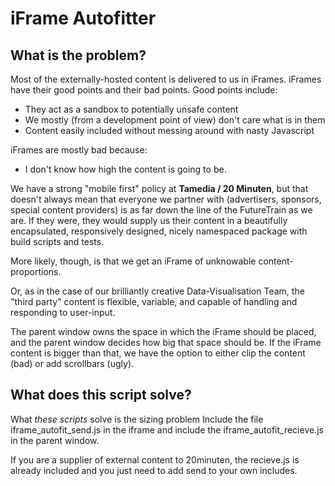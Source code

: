 iFrame Autofitter
==============

What is the problem?
----------------

Most of the externally-hosted content is delivered to us in iFrames.
iFrames have their good points and their bad points. Good points include:
* They act as a sandbox to potentially unsafe content
* We mostly (from a development point of view) don't care what is in them
* Content easily included without messing around with nasty Javascript

iFrames are mostly bad because:
* I don't know how high the content is going to be.

We have a strong "mobile first" policy at __Tamedia / 20 Minuten__, but that doesn't always
mean that everyone we partner with (advertisers, sponsors, special content providers) is
as far down the line of the FutureTrain as we are. If they were, they would supply us
their content in a beautifully encapsulated, responsively designed, nicely namespaced
package with build scripts and tests.

More likely, though, is that we get an iFrame of unknowable content-proportions.

Or, as in the case of our brilliantly creative Data-Visualisation Team, the "third party"
content is flexible, variable, and capable of handling and responding to user-input.

The parent window owns the space in which the iFrame should be placed, and the parent
window decides how big that space should be. If the iFrame content is bigger than that,
we have the option to either clip the content (bad) or add scrollbars (ugly).

What does this script solve?
----------------

What _these scripts_ solve is the sizing problem
Include the file iframe_autofit_send.js in the iframe and include the iframe_autofit_recieve.js
in the parent window.

If you are a supplier of external content to 20minuten, the recieve.js is already included
and you just need to add send to your own includes.
